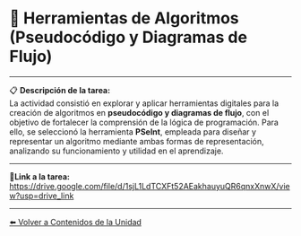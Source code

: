# 🧩 Herramientas de Algoritmos (Pseudocódigo y Diagramas de Flujo)  

---

📋 **Descripción de la tarea:**  
La actividad consistió en explorar y aplicar herramientas digitales para la creación de algoritmos en **pseudocódigo y diagramas de flujo**, con el objetivo de fortalecer la comprensión de la lógica de programación. Para ello, se seleccionó la herramienta **PSeInt**, empleada para diseñar y representar un algoritmo mediante ambas formas de representación, analizando su funcionamiento y utilidad en el aprendizaje.

---


📝**Link a la tarea:**
https://drive.google.com/file/d/1sjL1LdTCXFt52AEakhauyuQR6qnxXnwX/view?usp=drive_link

---
[⬅️ Volver a Contenidos de la Unidad](../../Introduccion/Contenidos.md)
